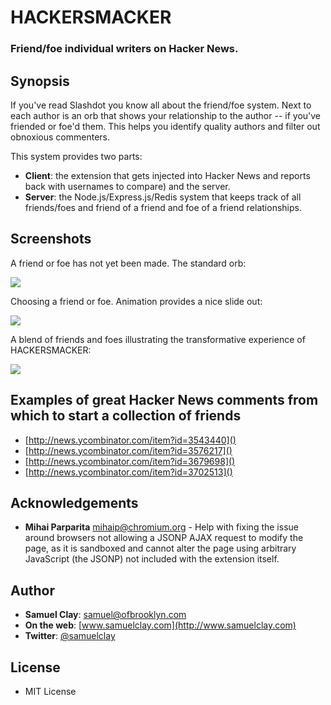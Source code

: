 # HACKERSMACKER
### Friend/foe individual writers on Hacker News.

## Synopsis

If you've read Slashdot you know all about the friend/foe system. Next to each 
author is an orb that shows your relationship to the author -- if you've friended 
or foe'd them. This helps you identify quality authors and filter out obnoxious commenters.

This system provides two parts:

 * **Client**: the extension that gets injected into Hacker News and reports back 
               with usernames to compare) and the server.
 * **Server**: the Node.js/Express.js/Redis system that keeps track of all friends/foes 
               and friend of a friend and foe of a friend relationships.
 
## Screenshots

A friend or foe has not yet been made. The standard orb:

![](http://github.com/samuelclay/HACKERSMACKER/raw/master/docs/screenshot1.png)

Choosing a friend or foe. Animation provides a nice slide out:

![](http://github.com/samuelclay/HACKERSMACKER/raw/master/docs/screenshot2.png)

A blend of friends and foes illustrating the transformative experience of HACKERSMACKER:

![](http://github.com/samuelclay/HACKERSMACKER/raw/master/docs/screenshot3.png)

## Examples of great Hacker News comments from which to start a collection of friends

 * [http://news.ycombinator.com/item?id=3543440]()
 * [http://news.ycombinator.com/item?id=3576217]()
 * [http://news.ycombinator.com/item?id=3679698]()
 * [http://news.ycombinator.com/item?id=3702513]()

## Acknowledgements

 * **Mihai Parparita** <mihaip@chromium.org> - Help with fixing the issue around browsers not allowing a JSONP AJAX request to modify the page, as it is sandboxed and cannot alter the page using arbitrary JavaScript (the JSONP) not included with the extension itself.
 
## Author

 * **Samuel Clay**: [samuel@ofbrooklyn.com](mailto:samuel@ofbrooklyn.com)
 * **On the web**: [www.samuelclay.com](http://www.samuelclay.com)
 * **Twitter**: [@samuelclay](http://twitter.com/samuelclay)
 
## License

 * MIT License
